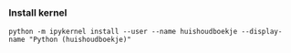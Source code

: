### Install kernel

``
python -m ipykernel install --user --name huishoudboekje --display-name "Python (huishoudboekje)"
``